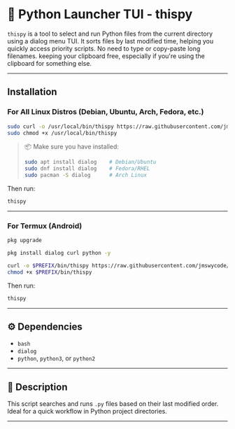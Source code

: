 # 🐍 Python Launcher TUI - thispy

`thispy` is a tool to select and run Python files from the current directory using a dialog menu TUI. It sorts files by last modified time, helping you quickly access priority scripts. No need to type or copy-paste long filenames. keeping your clipboard free, especially if you're using the clipboard for something else.

---

## Installation

### For All Linux Distros (Debian, Ubuntu, Arch, Fedora, etc.)

```bash
sudo curl -o /usr/local/bin/thispy https://raw.githubusercontent.com/jmswycode/thispy/main/thispy.sh && \
sudo chmod +x /usr/local/bin/thispy
```

> 📦 Make sure you have installed:
>
> ```bash
> sudo apt install dialog    # Debian/Ubuntu
> sudo dnf install dialog    # Fedora/RHEL
> sudo pacman -S dialog      # Arch Linux
> ```

Then run:

```bash
thispy
```

---

### For Termux (Android)
```bash
pkg upgrade
```

```bash
pkg install dialog curl python -y
```

```bash
curl -o $PREFIX/bin/thispy https://raw.githubusercontent.com/jmswycode/thispy/main/thispy.sh && \
chmod +x $PREFIX/bin/thispy
```

Then run:

```bash
thispy
```

---

## ⚙️ Dependencies

* `bash`
* `dialog`
* `python`, `python3`, or `python2`

---

## 📁 Description

This script searches and runs `.py` files based on their last modified order. Ideal for a quick workflow in Python project directories.

---
